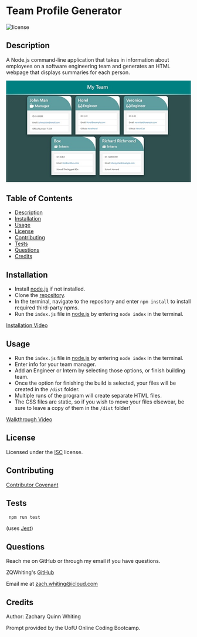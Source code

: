 # Team Profile Generator
![license](https://img.shields.io/badge/License-ISC-blue)

<a name='description'></a>
## Description
A Node.js command-line application that takes in information about employees on a software engineering team and generates an HTML webpage that displays summaries for each person.

![screenshot](./docs/tpg-screenshot.jpg)

## Table of Contents
* [Description](#Description)
* [Installation](#Installation)
* [Usage](#Usage)
* [License](#License)
* [Contributing](#Contributing)
* [Tests](#Tests)
* [Questions](#Questions)
* [Credits](#Credits)

<a name='installation'></a>
## Installation

* Install [node.js](https://nodejs.org) if not installed.
 * Clone the [repository](https://github.com/ZQWhiting/team-profile-generator/).
 * In the terminal, navigate to the repository and enter `npm install` to install required third-party npms.
 * Run the `index.js` file in [node.js](https://nodejs.org) by entering `node index` in the terminal.
 
 [Installation Video](https://youtu.be/g1eWgANWN0A)

<a name='usage'></a>
## Usage
* Run the `index.js` file in [node.js](https://nodejs.org) by entering `node index` in the terminal.
* Enter info for your team manager.
* Add an Engineer or Intern by selecting those options, or finish building team.
* Once the option for finishing the build is selected, your files will be created in the `/dist` folder.
* Multiple runs of the program will create separate HTML files.
* The CSS files are static, so if you wish to move your files elsewear, be sure to leave a copy of them in the `/dist` folder!

[Walkthrough Video](https://youtu.be/8GlgiLWDiTU)

<a name='license'></a>
## License
Licensed under the [ISC](./LICENSE.txt) license.

<a name='contributing'></a>
## Contributing
[Contributor Covenant](./contributor-covenant.txt)

<a name='tests'></a>
## Tests
```
 npm run test
 ```
 (uses [Jest](https://www.npmjs.com/package/jest))

<a name='questions'></a>
## Questions
Reach me on GitHub or through my email if you have questions.

ZQWhiting's [GitHub](https://github.com/ZQWhiting)

Email me at <zach.whiting@icloud.com>

<a name ='credits'></a>
## Credits
Author: Zachary Quinn Whiting

Prompt provided by the UofU Online Coding Bootcamp.
